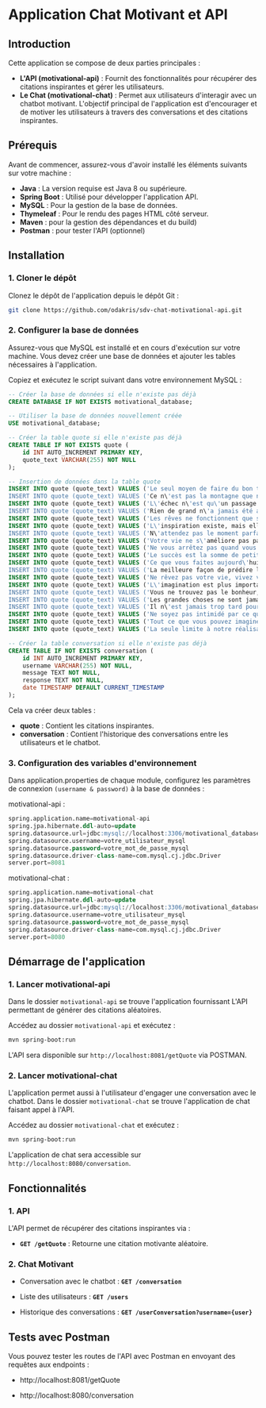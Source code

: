 # Application Chat Motivant et API

## Introduction

Cette application se compose de deux parties principales :

- **L'API (motivational-api)** : Fournit des fonctionnalités pour récupérer des citations inspirantes et gérer les utilisateurs.
- **Le Chat (motivational-chat)** : Permet aux utilisateurs d'interagir avec un chatbot motivant.
L'objectif principal de l'application est d'encourager et de motiver les utilisateurs à travers des conversations et des citations inspirantes.

## Prérequis

Avant de commencer, assurez-vous d'avoir installé les éléments suivants sur votre machine :

- **Java** : La version requise est Java 8 ou supérieure.
- **Spring Boot** : Utilisé pour développer l'application API.
- **MySQL** : Pour la gestion de la base de données.
- **Thymeleaf** : Pour le rendu des pages HTML côté serveur.
- **Maven** : pour la gestion des dépendances et du build)
- **Postman** : pour tester l'API (optionnel)

## Installation

### 1. Cloner le dépôt
Clonez le dépôt de l'application depuis le dépôt Git :


``` bash
git clone https://github.com/odakris/sdv-chat-motivational-api.git
```

### 2. Configurer la base de données

Assurez-vous que MySQL est installé et en cours d'exécution sur votre machine. Vous devez créer une base de données et ajouter les tables nécessaires à l'application.

Copiez et exécutez le script suivant dans votre environnement MySQL :

```SQL
-- Créer la base de données si elle n'existe pas déjà
CREATE DATABASE IF NOT EXISTS motivational_database;

-- Utiliser la base de données nouvellement créée
USE motivational_database;

-- Créer la table quote si elle n'existe pas déjà
CREATE TABLE IF NOT EXISTS quote (
    id INT AUTO_INCREMENT PRIMARY KEY,
    quote_text VARCHAR(255) NOT NULL
);

-- Insertion de données dans la table quote
INSERT INTO quote (quote_text) VALUES ('Le seul moyen de faire du bon travail est d\'aimer ce que vous faites.');
INSERT INTO quote (quote_text) VALUES ('Ce n\'est pas la montagne que nous conquérons, mais nous-mêmes.');
INSERT INTO quote (quote_text) VALUES ('L\'échec n\'est qu\'un passage vers la réussite.');
INSERT INTO quote (quote_text) VALUES ('Rien de grand n\'a jamais été accompli sans enthousiasme.');
INSERT INTO quote (quote_text) VALUES ('Les rêves ne fonctionnent que si vous travaillez dur.');
INSERT INTO quote (quote_text) VALUES ('L\'inspiration existe, mais elle doit vous trouver en train de travailler.');
INSERT INTO quote (quote_text) VALUES ('N\'attendez pas le moment parfait, prenez simplement le moment et rendez-le parfait.');
INSERT INTO quote (quote_text) VALUES ('Votre vie ne s\'améliore pas par hasard, elle s\'améliore par le changement.');
INSERT INTO quote (quote_text) VALUES ('Ne vous arrêtez pas quand vous êtes fatigué, arrêtez-vous quand vous avez terminé.');
INSERT INTO quote (quote_text) VALUES ('Le succès est la somme de petits efforts, répétés jour après jour.');
INSERT INTO quote (quote_text) VALUES ('Ce que vous faites aujourd\'hui peut améliorer tous vos lendemains.');
INSERT INTO quote (quote_text) VALUES ('La meilleure façon de prédire l\'avenir est de le créer.');
INSERT INTO quote (quote_text) VALUES ('Ne rêvez pas votre vie, vivez vos rêves.');
INSERT INTO quote (quote_text) VALUES ('L\'imagination est plus importante que la connaissance.');
INSERT INTO quote (quote_text) VALUES ('Vous ne trouvez pas le bonheur, vous le créez.');
INSERT INTO quote (quote_text) VALUES ('Les grandes choses ne sont jamais faites par une seule personne, elles sont faites par une équipe de personnes.');
INSERT INTO quote (quote_text) VALUES ('Il n\'est jamais trop tard pour être ce que vous auriez pu être.');
INSERT INTO quote (quote_text) VALUES ('Ne soyez pas intimidé par ce que vous ne savez pas.');
INSERT INTO quote (quote_text) VALUES ('Tout ce que vous pouvez imaginer est réel.');
INSERT INTO quote (quote_text) VALUES ('La seule limite à notre réalisation de demain sera nos doutes et hésitations d\'aujourd\'hui.');

-- Créer la table conversation si elle n'existe pas déjà
CREATE TABLE IF NOT EXISTS conversation (
    id INT AUTO_INCREMENT PRIMARY KEY,
    username VARCHAR(255) NOT NULL,
    message TEXT NOT NULL,
    response TEXT NOT NULL, 
    date TIMESTAMP DEFAULT CURRENT_TIMESTAMP
);
```

Cela va créer deux tables :

- **quote** : Contient les citations inspirantes.
- **conversation** : Contient l'historique des conversations entre les utilisateurs et le chatbot.

### 3. Configuration des variables d'environnement

Dans application.properties de chaque module, configurez les paramètres de connexion `(username & password)` à la base de données :

motivational-api :
```SQL
spring.application.name=motivational-api
spring.jpa.hibernate.ddl-auto=update
spring.datasource.url=jdbc:mysql://localhost:3306/motivational_database
spring.datasource.username=votre_utilisateur_mysql
spring.datasource.password=votre_mot_de_passe_mysql
spring.datasource.driver-class-name=com.mysql.cj.jdbc.Driver
server.port=8081
```

motivational-chat :
```SQL
spring.application.name=motivational-chat
spring.jpa.hibernate.ddl-auto=update
spring.datasource.url=jdbc:mysql://localhost:3306/motivational_database
spring.datasource.username=votre_utilisateur_mysql
spring.datasource.password=votre_mot_de_passe_mysql
spring.datasource.driver-class-name=com.mysql.cj.jdbc.Driver
server.port=8080
```

## Démarrage de l'application

### 1. Lancer motivational-api

Dans le dossier `motivational-api` se trouve l'application fournissant L'API permettant de générer des citations aléatoires.

Accédez au dossier `motivational-api` et exécutez :

```bash
mvn spring-boot:run
```

L'API sera disponible sur `http://localhost:8081/getQuote` via POSTMAN.

### 2. Lancer motivational-chat
L'application permet aussi à l'utilisateur d'engager une conversation avec le chatbot.
Dans le dossier `motivational-chat` se trouve l'application de chat faisant appel à l'API.

Accédez au dossier `motivational-chat` et exécutez :

```bash
mvn spring-boot:run
```

L'application de chat sera accessible sur `http://localhost:8080/conversation`.

## Fonctionnalités

### 1. API

L'API permet de récupérer des citations inspirantes via :

- **`GET /getQuote`** : Retourne une citation motivante aléatoire.

### 2. Chat Motivant

- Conversation avec le chatbot : **`GET /conversation`**

- Liste des utilisateurs : **`GET /users`**

- Historique des conversations : **`GET /userConversation?username={user}`**

## Tests avec Postman

Vous pouvez tester les routes de l'API avec Postman en envoyant des requêtes aux endpoints :

- http://localhost:8081/getQuote

- http://localhost:8080/conversation


